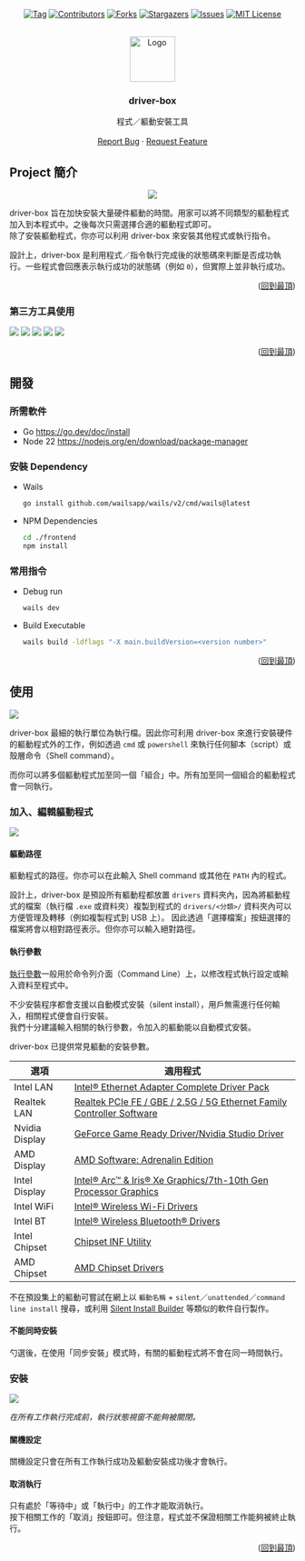 <a id="readme-top"></a>



<!-- PROJECT SHIELDS -->
<div align="center">
  
  [![Tag][tag-shield]][tag-url]
  [![Contributors][contributors-shield]][contributors-url]
  [![Forks][forks-shield]][forks-url]
  [![Stargazers][stars-shield]][stars-url]
  [![Issues][issues-shield]][issues-url]
  [![MIT License][license-shield]][license-url]
  
</div>



<!-- PROJECT LOGO -->
<br />
<div align="center">
  <a href="https://github.com/markmybytes/driver-box">
    <img src="https://github.com/user-attachments/assets/ea47a738-6f1e-4e8d-bde0-4f12118ff103" alt="Logo" width="80" height="80">
  </a>

  <h3 align="center">driver-box</h3>

  <p align="center">
    程式／軀動安裝工具
    <br />
    <br />
    <a href="https://github.com/markmybytes/driver-box/issues/new?labels=bug&template=bug-report---.md">Report Bug</a>
    ·
    <a href="https://github.com/markmybytes/driver-box/issues/new?labels=enhancement&template=feature-request---.md">Request Feature</a>
  </p>
</div>



<!-- ABOUT THE PROJECT -->
## Project 簡介

<p align="center">
  <img src="https://github.com/user-attachments/assets/8a29d13f-5058-4c4e-ada1-b0689add5675">
<p align="right">

driver-box 旨在加快安裝大量硬件軀動的時間。用家可以將不同類型的軀動程式加入到本程式中。之後每次只需選擇合適的軀動程式即可。<br>
除了安裝軀動程式，你亦可以利用 driver-box 來安裝其他程式或執行指令。

設計上，driver-box 是利用程式／指令執行完成後的狀態碼來判斷是否成功執行。一些程式會回應表示執行成功的狀態碼（例如 `0`），但實際上並非執行成功。

<p align="right">(<a href="#readme-top">回到最頂</a>)</p>

### 第三方工具使用
[<img src="https://img.shields.io/badge/bootstrap%20icons-7532fa?style=for-the-badge&logo=bootstrap&logoColor=white">](https://icons.getbootstrap.com/)
[<img src="https://img.shields.io/badge/go-01add8?style=for-the-badge&logo=go&logoColor=white">](https://go.dev/)
[<img src="https://img.shields.io/badge/tailwindcss-38bdf8?style=for-the-badge&logo=tailwindcss&logoColor=white">](https://tailwindcss.com/)
[<img src="https://img.shields.io/badge/vue.js-41b883?style=for-the-badge&logo=vue.js&logoColor=white">](https://vuejs.org/)
[<img src="https://img.shields.io/badge/wails-d32a2d?style=for-the-badge&logo=wails&logoColor=white">](https://wails.io/)

<p align="right">(<a href="#readme-top">回到最頂</a>)</p>



<!-- GETTING STARTED -->
## 開發

### 所需軟件

- Go https://go.dev/doc/install
- Node 22 https://nodejs.org/en/download/package-manager

### 安裝 Dependency

- Wails
  ```sh
  go install github.com/wailsapp/wails/v2/cmd/wails@latest
  ```
- NPM Dependencies
  ```sh
  cd ./frontend
  npm install
  ```

### 常用指令

- Debug run
  ```sh
  wails dev
  ```

- Build Executable
  ```sh
  wails build -ldflags "-X main.buildVersion=<version number>"
  ```
  
<p align="right">(<a href="#readme-top">回到最頂</a>)</p>



<!-- USAGE EXAMPLES -->
## 使用

<img src="https://github.com/user-attachments/assets/8fb85b19-133e-4cbf-9ee4-21e5237c9089">

driver-box 最細的執行單位為執行檔。因此你可利用 driver-box 來進行安裝硬件的軀動程式外的工作，例如透過 `cmd` 或 `powershell` 來執行任何腳本（script）或殼層命令（Shell command）。

而你可以將多個軀動程式加至同一個「組合」中。所有加至同一個組合的軀動程式會一同執行。

### 加入、編輯軀動程式

<img src="https://github.com/user-attachments/assets/65d2b1fc-6138-4e81-95d6-605cecd14128">


#### 軀動路徑
軀動程式的路徑。你亦可以在此輸入 Shell command 或其他在 `PATH` 內的程式。

設計上，driver-box 是預設所有軀動程都放置 `drivers` 資料夾內，因為將軀動程式的檔案（執行檔 `.exe` 或資料夾）複製到程式的 `drivers/<分類>/` 資料夾內可以方便管理及轉移（例如複製程式到 USB 上）。
因此透過「選擇檔案」按鈕選擇的檔案將會以相對路徑表示。但你亦可以輸入絕對路徑。



#### 執行參數
[執行參數](https://en.wikipedia.org/wiki/Command-line_interface#Arguments)一般用於命令列介面（Command Line）上，以修改程式執行設定或輸入資料至程式中。

不少安裝程序都會支援以自動模式安裝（silent install），用戶無需進行任何輸入，相關程式便會自行安裝。<br>
我們十分建議輸入相關的執行參數，令加入的軀動能以自動模式安裝。

driver-box 已提供常見軀動的安裝參數。<br>

| 選項           	| 適用程式                                                                                                                                                         	|
|----------------	|------------------------------------------------------------------------------------------------------------------------------------------------------------------	|
| Intel LAN      	| [Intel® Ethernet Adapter Complete Driver Pack](https://www.intel.com/content/www/us/en/download/15084/intel-ethernet-adapter-complete-driver-pack.html)          	|
| Realtek LAN    	| [Realtek PCIe FE / GBE / 2.5G / 5G Ethernet Family Controller Software](https://www.realtek.com/Download/List?cate_id=584)                                       	|
| Nvidia Display 	| [GeForce Game Ready Driver/Nvidia Studio Driver](https://www.nvidia.com/en-us/drivers/)                                                                          	|
| AMD Display    	| [AMD Software: Adrenalin Edition](https://www.amd.com/en/support/download/drivers.html)                                                                          	|
| Intel Display  	| [Intel® Arc™ & Iris® Xe Graphics/7th-10th Gen Processor Graphics](https://www.intel.com/content/www/us/en/support/articles/000090440/graphics.html)              	|
| Intel WiFi     	| [Intel® Wireless Wi-Fi Drivers](https://www.intel.com/content/www/us/en/download/19351/intel-wireless-wi-fi-drivers-for-windows-10-and-windows-11.html)          	|
| Intel BT       	| [Intel® Wireless Bluetooth® Drivers](https://www.intel.com/content/www/us/en/download/18649/intel-wireless-bluetooth-drivers-for-windows-10-and-windows-11.html) 	|
| Intel Chipset  	| [Chipset INF Utility](https://www.intel.com/content/www/us/en/support/products/1145/software/chipset-software/intel-chipset-software-installation-utility.html)  	|
| AMD Chipset    	| [AMD Chipset Drivers](https://www.amd.com/en/support/download/drivers.html)                                                                                      	|

不在預設集上的軀動可嘗試在網上以 `軀動名稱` + `silent`／`unattended`／`command line install` 搜尋，或利用 [Silent Install Builder](https://www.silentinstall.org/) 等類似的軟件自行製作。

#### 不能同時安裝
勺選後，在使用「同步安裝」模式時，有關的軀動程式將不會在同一時間執行。

### 安裝

<img src="https://github.com/user-attachments/assets/f028262a-b39f-41d4-9969-1638ae6f6ca5">

*在所有工作執行完成前，執行狀態視窗不能夠被關閉。*

#### 關機設定
關機設定只會在所有工作執行成功及軀動安裝成功後才會執行。

#### 取消執行
只有處於「等待中」或「執行中」的工作才能取消執行。<br>
按下相關工作的「取消」按鈕即可。但注意，程式並不保證相關工作能夠被終止執行。

<p align="right">(<a href="#readme-top">回到最頂</a>)</p>



<!-- MARKDOWN LINKS & IMAGES -->
<!-- https://www.markdownguide.org/basic-syntax/#reference-style-links -->
[tag-url]: https://github.com/markmybytes/driver-box/releases
[tag-shield]: https://img.shields.io/github/v/tag/markmybytes/driver-box?style=for-the-badge&label=LATEST&color=%23B1B1B1
[contributors-shield]: https://img.shields.io/github/contributors/markmybytes/driver-box.svg?style=for-the-badge
[contributors-url]: https://github.com/markmybytes/driver-box/graphs/contributors
[forks-shield]: https://img.shields.io/github/forks/markmybytes/driver-box.svg?style=for-the-badge
[forks-url]: https://github.com/markmybytes/driver-box/network/members
[stars-shield]: https://img.shields.io/github/stars/markmybytes/driver-box.svg?style=for-the-badge
[stars-url]: https://github.com/markmybytes/driver-box/stargazers
[issues-shield]: https://img.shields.io/github/issues/markmybytes/driver-box.svg?style=for-the-badge
[issues-url]: https://github.com/markmybytes/driver-box/issues
[license-shield]: https://img.shields.io/github/license/markmybytes/driver-box.svg?style=for-the-badge
[license-url]: https://github.com/markmybytes/driver-box/blob/master/LICENSE.txt
